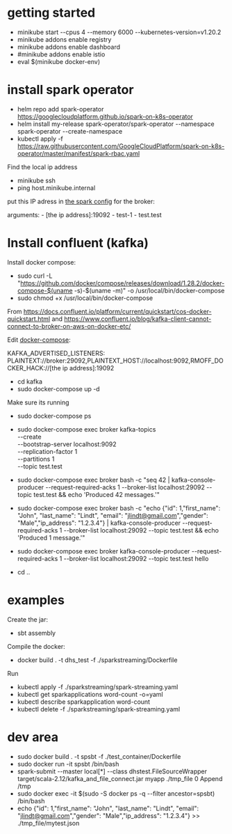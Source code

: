 # getting started

* minikube start --cpus 4 --memory 6000 --kubernetes-version=v1.20.2
* minikube addons enable registry
* minikube addons enable dashboard
* #minikube addons enable istio
* eval $(minikube docker-env)

# install spark operator

* helm repo add spark-operator https://googlecloudplatform.github.io/spark-on-k8s-operator
* helm install my-release spark-operator/spark-operator --namespace spark-operator --create-namespace
* kubectl apply -f https://raw.githubusercontent.com/GoogleCloudPlatform/spark-on-k8s-operator/master/manifest/spark-rbac.yaml

Find the local ip address
* minikube ssh
* ping host.minikube.internal

put this IP adress in [the spark config](./sparkstreaming/spark-streaming.yaml) for the broker:

arguments:
    - [the ip address]:19092
    - test-1
    - test.test

# Install confluent (kafka)

Install docker compose:
* sudo curl -L "https://github.com/docker/compose/releases/download/1.28.2/docker-compose-$(uname -s)-$(uname -m)" -o /usr/local/bin/docker-compose
* sudo chmod +x /usr/local/bin/docker-compose

From https://docs.confluent.io/platform/current/quickstart/cos-docker-quickstart.html and https://www.confluent.io/blog/kafka-client-cannot-connect-to-broker-on-aws-on-docker-etc/

Edit [docker-compose](./kafka/docker-compose.yml): 

KAFKA_ADVERTISED_LISTENERS: PLAINTEXT://broker:29092,PLAINTEXT_HOST://localhost:9092,RMOFF_DOCKER_HACK://[the ip address]:19092

* cd kafka
* sudo docker-compose up -d

Make sure its running
* sudo docker-compose ps
* sudo docker-compose exec broker kafka-topics \
  --create \
  --bootstrap-server localhost:9092 \
  --replication-factor 1 \
  --partitions 1 \
  --topic test.test
* sudo docker-compose exec broker bash -c "seq 42 | kafka-console-producer --request-required-acks 1 --broker-list localhost:29092 --topic test.test && echo 'Produced 42 messages.'"

* sudo docker-compose exec broker bash -c "echo {\"id\": 1,\"first_name\": \"John\", \"last_name\": \"Lindt\",  \"email\": \"jlindt@gmail.com\",\"gender\": \"Male\",\"ip_address\": \"1.2.3.4\"} | kafka-console-producer --request-required-acks 1 --broker-list localhost:29092 --topic test.test && echo 'Produced 1 message.'"

* sudo docker-compose exec broker kafka-console-producer --request-required-acks 1 --broker-list localhost:29092 --topic test.test hello

* cd ..

# examples

Create the jar:
* sbt assembly 

Compile the docker:
* docker build . -t dhs_test -f ./sparkstreaming/Dockerfile

Run
* kubectl apply -f ./sparkstreaming/spark-streaming.yaml
* kubectl get sparkapplications word-count -o=yaml
* kubectl describe sparkapplication word-count
* kubectl delete -f ./sparkstreaming/spark-streaming.yaml

# dev area
* sudo docker build . -t spsbt -f ./test_container/Dockerfile
* sudo docker run -it spsbt /bin/bash
* spark-submit --master local[*] --class dhstest.FileSourceWrapper target/scala-2.12/kafka_and_file_connect.jar myapp ./tmp_file 0 Append /tmp
* sudo docker exec -it $(sudo -S docker ps -q  --filter ancestor=spsbt) /bin/bash
* echo {\"id\": 1,\"first_name\": \"John\", \"last_name\": \"Lindt\",  \"email\": \"jlindt@gmail.com\",\"gender\": \"Male\",\"ip_address\": \"1.2.3.4\"} >> ./tmp_file/mytest.json